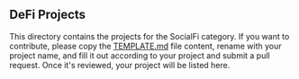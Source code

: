 ## DeFi Projects

This directory contains the projects for the SocialFi category. If you want to contribute, please copy the [TEMPLATE.md](TEMPLATE.md) file content, rename with your project name, and fill it out according to your project and submit a pull request. Once it's reviewed, your project will be listed here.
